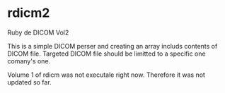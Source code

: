 # rdicm2
Ruby de DICOM Vol2

This is a simple DICOM perser and creating an array includs contents of DICOM file. Targeted DICOM file should be limitted to a specific one comany's one.

Volume 1 of rdicm was not executale right now. Therefore it was not updated so far.
